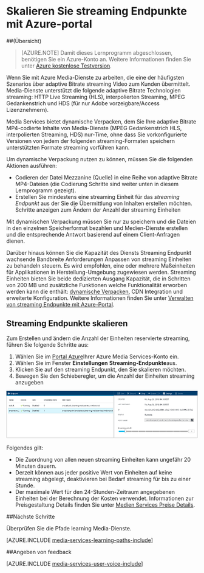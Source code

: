 <properties
    pageTitle=" Maßstab streaming Endpunkte mit dem Portal Azure | Microsoft Azure"
    description="In diesem Lernprogramm führt Sie durch die Schritte der Skalierung streaming Endpunkte mit Azure-Portal an."
    services="media-services"
    documentationCenter=""
    authors="Juliako"
    manager="erikre"
    editor=""/>

<tags
    ms.service="media-services"
    ms.workload="media"
    ms.tgt_pltfrm="na"
    ms.devlang="na"
    ms.topic="article"
    ms.date="10/24/2016"
    ms.author="juliako"/>


# <a name="scale-streaming-endpoints-with-the-azure-portal"></a>Skalieren Sie streaming Endpunkte mit Azure-portal

##<a name="overview"></a>(Übersicht)

> [AZURE.NOTE] Damit dieses Lernprogramm abgeschlossen, benötigen Sie ein Azure-Konto an. Weitere Informationen finden Sie unter [Azure kostenlose Testversion](https://azure.microsoft.com/pricing/free-trial/). 

Wenn Sie mit Azure Media-Dienste zu arbeiten, die eine der häufigsten Szenarios über adaptive Bitrate streaming Video zum Kunden übermittelt. Media-Dienste unterstützt die folgende adaptive Bitrate Technologien streaming: HTTP Live Streaming (HLS), interpolierten Streaming, MPEG Gedankenstrich und HDS (für nur Adobe vorzeigbare/Access Lizenznehmern).

Media Services bietet dynamische Verpacken, dem Sie Ihre adaptive Bitrate MP4-codierte Inhalte von Media-Dienste (MPEG Gedankenstrich HLS, interpolierten Streaming, HDS) nur-Time, ohne dass Sie vorkonfigurierte Versionen von jedem der folgenden streaming-Formaten speichern unterstützten Formate streaming vorführen kann.

Um dynamische Verpackung nutzen zu können, müssen Sie die folgenden Aktionen ausführen:

- Codieren der Datei Mezzanine (Quelle) in eine Reihe von adaptive Bitrate MP4-Dateien (die Codierung Schritte sind weiter unten in diesem Lernprogramm gezeigt).  
- Erstellen Sie mindestens eine streaming Einheit für das *streaming Endpunkt* aus der Sie die Übermittlung von Inhalten erstellen möchten. Schritte anzeigen zum Ändern der Anzahl der streaming Einheiten

Mit dynamischen Verpackung müssen Sie nur zu speichern und die Dateien in den einzelnen Speicherformat bezahlen und Medien-Dienste erstellen und die entsprechende Antwort basierend auf einem Client-Anfragen dienen.

Darüber hinaus können Sie die Kapazität des Diensts Streaming Endpunkt wachsende Bandbreite Anforderungen Anpassen von streaming Einheiten zu behandeln steuern. Es wird empfohlen, eine oder mehrere Maßeinheiten für Applikationen in Herstellung-Umgebung zugewiesen werden. Streaming Einheiten bieten Sie beide dedizierten Ausgang Kapazität, die in Schritten von 200 MB und zusätzliche Funktionen welche Funktionalität erworben werden kann die enthält: [dynamische Verpacken](media-services-dynamic-packaging-overview.md), CDN Integration und erweiterte Konfiguration. Weitere Informationen finden Sie unter [Verwalten von streaming Endpunkte mit Azure-Portal](media-services-portal-manage-streaming-endpoints.md).

## <a name="scale-streaming-endpoints"></a>Streaming Endpunkte skalieren

Zum Erstellen und ändern die Anzahl der Einheiten reservierte streaming, führen Sie folgende Schritte aus:

1. Wählen Sie im [Portal Azure](https://portal.azure.com/)Ihrer Azure Media Services-Konto ein.
2. Wählen Sie im Fenster **Einstellungen** **Streaming-Endpunkte**aus.
3. Klicken Sie auf den streaming Endpunkt, den Sie skalieren möchten. 
4. Bewegen Sie den Schieberegler, um die Anzahl der Einheiten streaming anzugeben
 
![Streaming Endpunkt](./media/media-services-portal-manage-streaming-endpoints/media-services-manage-streaming-endpoints3.png)

Folgendes gilt:

- Die Zuordnung von allen neuen streaming Einheiten kann ungefähr 20 Minuten dauern. 
- Derzeit können aus jeder positive Wert von Einheiten auf keine streaming abgelegt, deaktivieren bei Bedarf streaming für bis zu einer Stunde.
- Der maximale Wert für den 24-Stunden-Zeitraum angegebenen Einheiten bei der Berechnung der Kosten verwendet. Informationen zur Preisgestaltung Details finden Sie unter [Medien Services Preise Details](http://go.microsoft.com/fwlink/?LinkId=275107).

##<a name="next-steps"></a>Nächste Schritte

Überprüfen Sie die Pfade learning Media-Dienste.

[AZURE.INCLUDE [media-services-learning-paths-include](../../includes/media-services-learning-paths-include.md)]

##<a name="provide-feedback"></a>Angeben von feedback

[AZURE.INCLUDE [media-services-user-voice-include](../../includes/media-services-user-voice-include.md)]


